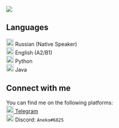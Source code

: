 <img src="https://png.pngtree.com/thumb_back/fw800/background/20190221/ourmid/pngtree-japan-tourism-pink-hand-painted-image_13888.jpg">

## Languages
<img src="https://github.com/buildkite/emojis/raw/main/img-apple-64/1f1f7-1f1fa.png" height="20" width="20"> Russian (Native Speaker)\
<img src="https://github.com/buildkite/emojis/raw/main/img-apple-64/1f1ec-1f1e7.png" height="20" width="20"> English (A2/B1)\
<img src="https://github.com/buildkite/emojis/raw/main/img-buildkite-64/python.png" height="20" width="20"> Python\
<img src="https://github.com/buildkite/emojis/raw/main/img-buildkite-64/java.png" height="20" width="20"> Java

## Connect with me
You can find me on the following platforms:\
[<img src="https://upload.wikimedia.org/wikipedia/commons/thumb/8/83/Telegram_2019_Logo.svg/1200px-Telegram_2019_Logo.svg.png" height="20" width="20"> Telegram](https://t.me/anekobtw)\
<img src="https://sparkcdnwus2.azureedge.net/sparkimageassets/XPDC2RH70K22MN-08afd558-a61c-4a63-9171-d3f199738e9f" height="20" width="20"> Discord: `Aneko#6825`
